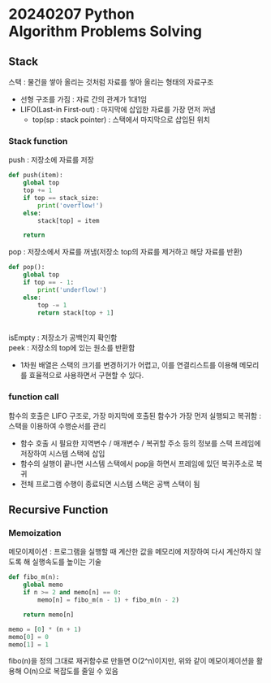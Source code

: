 # 20240207 Python<br>Algorithm Problems Solving

## Stack
스택 : 물건을 쌓아 올리는 것처럼 자료를 쌓아 올리는 형태의 자료구조
- 선형 구조를 가짐 : 자료 간의 관계가 1대1임
- LIFO(Last-in First-out) : 마지막에 삽입한 자료를 가장 먼저 꺼냄
    - top(sp : stack pointer) : 스택에서 마지막으로 삽입된 위치

### Stack function
push : 저장소에 자료를 저장<br>
```python
def push(item):
    global top
    top += 1
    if top == stack_size:
        print('overflow!')
    else:
        stack[top] = item

    return
```
pop : 저장소에서 자료를 꺼냄(저장소 top의 자료를 제거하고 해당 자료를 반환)
```python
def pop():
    global top
    if top == - 1:
        print('underflow!')
    else:
        top -= 1
        return stack[top + 1]
```
<br>
isEmpty : 저장소가 공백인지 확인함<br>
peek : 저장소의 top에 있는 원소를 반환함<br>

- 1차원 배열은 스택의 크기를 변경하기가 어렵고, 이를 연결리스트를 이용해 메모리를 효율적으로 사용하면서 구현할 수 있다.

### function call
함수의 호출은 LIFO 구조로, 가장 마지막에 호출된 함수가 가장 먼저 실행되고 복귀함 : 스택을 이용하여 수행순서를 관리
- 함수 호출 시 필요한 지역변수 / 매개변수 / 복귀할 주소 등의 정보를 스택 프레임에 저장하여 시스템 스택에 삽입
- 함수의 실행이 끝나면 시스템 스택에서 pop을 하면서 프레임에 있던 복귀주소로 복귀
- 전체 프로그램 수행이 종료되면 시스템 스택은 공백 스택이 됨

## Recursive Function

### Memoization
메모이제이션 : 프로그램을 실행할 때 계산한 값을 메모리에 저장하여 다시 계산하지 않도록 해 실행속도를 높이는 기술
```python
def fibo_m(n):
    global memo
    if n >= 2 and memo[n] == 0:
        memo[n] = fibo_m(n - 1) + fibo_m(n - 2)

    return memo[n]

memo = [0] * (n + 1)
memo[0] = 0
memo[1] = 1
```
fibo(n)을 정의 그대로 재귀함수로 만들면 O(2^n)이지만, 위와 같이 메모이제이션을 활용해 O(n)으로 복잡도를 줄일 수 있음